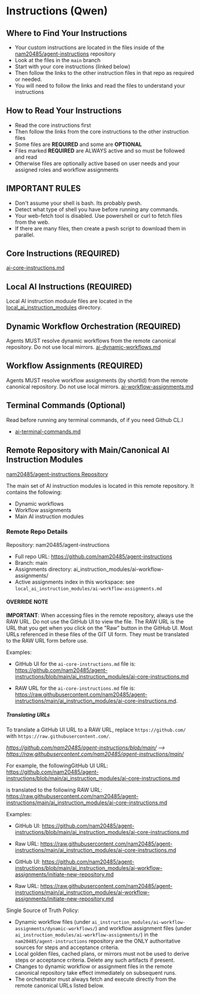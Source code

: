 # Instructions (Qwen)

## Where to Find Your Instructions
- Your custom instructions are located in the files inside of the [nam20485/agent-instructions](https://github.com/nam20485/agent-instructions/tree/main) repository
- Look at the files in the `main` branch
- Start with your core instructions (linked below)
- Then follow the links to the other instruction files in that repo as required or needed.
- You will need to follow the links and read the files to understand your instructions

## How to Read Your Instructions
- Read the core instructions first
- Then follow the links from the core instructions to the other instruction files
- Some files are **REQUIRED** and some are **OPTIONAL**
- Files marked **REQUIRED** are ALWAYS active and so must be followed and read
- Otherwise files are optionally active based on user needs and your assigned roles and workflow assignments

## **IMPORTANT RULES**
- Don't assume your shell is bash. Its probably pwsh. 
- Detect what type of shell you have before running any commands.
- Your web-fetch tool is disabled. Use powershell or curl to fetch files from the web.
- If there are many files, then create a pwsh script to download them in parallel.

## Core Instructions (**REQUIRED**)
[ai-core-instructions.md](https://github.com/nam20485/agent-instructions/blob/main/ai_instruction_modules/ai-core-instructions.md)

## Local AI Instructions (**REQUIRED**)
Local AI instruction moduule files are located in the [local_ai_instruction_modules](../local_ai_instruction_modules) directory.

## Dynamic Workflow Orchestration (**REQUIRED**)
Agents MUST resolve dynamic workflows from the remote canonical repository. Do not use local mirrors.
[ai-dynamic-workflows.md](../local_ai_instruction_modules/ai-dynamic-workflows.md)

## Workflow Assignments (**REQUIRED**)
Agents MUST resolve workflow assignments (by shortId) from the remote canonical repository. Do not use local mirrors.
[ai-workflow-assignments.md](../local_ai_instruction_modules/ai-workflow-assignments.md)

## Terminal Commands (Optional)
Read before running any terminal commands, of if you need Github CL.I
- [ai-terminal-commands.md](../local_ai_instruction_modules/ai-terminal-commands.md)

## **Remote Repository with Main/Canonical AI Instruction Modules**

[nam20485/agent-instructions Repository](https://github.com/nam20485/agent-instructions/main)

The main set of AI instruction modules is located in this remote repository. It contains the following:
- Dynamic workflows
- Workflow assignments
- Main AI instruction modules

### Remote Repo Details

 Repository: nam20485/agent-instructions
- Full repo URL: https://github.com/nam20485/agent-instructions
- Branch: main
- Assignments directory: ai_instruction_modules/ai-workflow-assignments/
 - Active assignments index in this workspace: see `local_ai_instruction_modules/ai-workflow-assignments.md`

#### OVERRIDE NOTE
**IMPORTANT**: When accessing files in the remote repository, always use the RAW URL. Do not use the GitHub UI to view the file. The RAW URL is the URL that you get when you click on the "Raw" button in the GitHub UI. Most URLs referenced in these files of the GIT UI form. They must be translated to the RAW URL form before use. 

Examples: 

- GitHub UI for the `ai-core-instructions.md` file is: https://github.com/nam20485/agent-instructions/blob/main/ai_instruction_modules/ai-core-instructions.md

- RAW URL for the `ai-core-instructions.md` file is: https://raw.githubusercontent.com/nam20485/agent-instructions/main/ai_instruction_modules/ai-core-instructions.md.

##### Translating URLs
To translate a GitHub UI URL to a RAW URL, replace `https://github.com/` with `https://raw.githubusercontent.com/`.

*https://github.com/nam20485/agent-instructions/blob/main/<file-path> --> https://raw.githubusercontent.com/nam20485/agent-instructions/main/<file-path>*

For example, the followingGitHub UI URL: https://github.com/nam20485/agent-instructions/blob/main/ai_instruction_modules/ai-core-instructions.md 

is translated to the following RAW URL: https://raw.githubusercontent.com/nam20485/agent-instructions/main/ai_instruction_modules/ai-core-instructions.md

Examples:

- GitHub UI: https://github.com/nam20485/agent-instructions/blob/main/ai_instruction_modules/ai-core-instructions.md
- Raw URL:   https://raw.githubusercontent.com/nam20485/agent-instructions/main/ai_instruction_modules/ai-core-instructions.md

- GitHub UI: https://github.com/nam20485/agent-instructions/blob/main/ai_instruction_modules/ai-workflow-assignments/initiate-new-repository.md
- Raw URL:   https://raw.githubusercontent.com/nam20485/agent-instructions/main/ai_instruction_modules/ai-workflow-assignments/initiate-new-repository.md

Single Source of Truth Policy:

- Dynamic workflow files (under `ai_instruction_modules/ai-workflow-assignments/dynamic-workflows/`) and workflow assignment files (under `ai_instruction_modules/ai-workflow-assignments/`) in the `nam20485/agent-instructions` repository are the ONLY authoritative sources for steps and acceptance criteria.
- Local golden files, cached plans, or mirrors must not be used to derive steps or acceptance criteria. Delete any such artifacts if present.
- Changes to dynamic workflow or assignment files in the remote canonical repository take effect immediately on subsequent runs.
- The orchestrator must always fetch and execute directly from the remote canonical URLs listed below.
